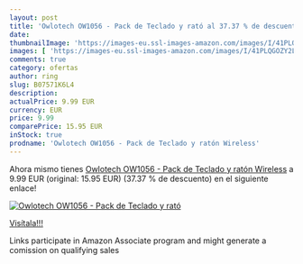 ```yaml
---
layout: post
title: 'Owlotech OW1056 - Pack de Teclado y rató al 37.37 % de descuento'
date: 
thumbnailImage: 'https://images-eu.ssl-images-amazon.com/images/I/41PLQGOZY2L._SL200_.jpg'
images: [ 'https://images-eu.ssl-images-amazon.com/images/I/41PLQGOZY2L._SL200_.jpg' ]
comments: true
category: ofertas
author: ring
slug: B07571K6L4
description:
actualPrice: 9.99 EUR
currency: EUR
price: 9.99
comparePrice: 15.95 EUR
inStock: true
prodname: 'Owlotech OW1056 - Pack de Teclado y ratón Wireless'
---
```


Ahora mismo tienes [Owlotech OW1056 - Pack de Teclado y ratón Wireless](https://www.amazon.es/dp/B07571K6L4/?tag=tolees-21) a 9.99 EUR (original: 15.95 EUR) (37.37 %  de descuento) en el siguiente enlace!

[![Owlotech OW1056 - Pack de Teclado y rató](https://images-eu.ssl-images-amazon.com/images/I/41PLQGOZY2L._SL200_.jpg)](https://www.amazon.es/dp/B07571K6L4/?tag=tolees-21)

[Visítala!!!](https://www.amazon.es/dp/B07571K6L4/?tag=tolees-21)

Links participate in Amazon Associate program and might generate a comission on qualifying sales
